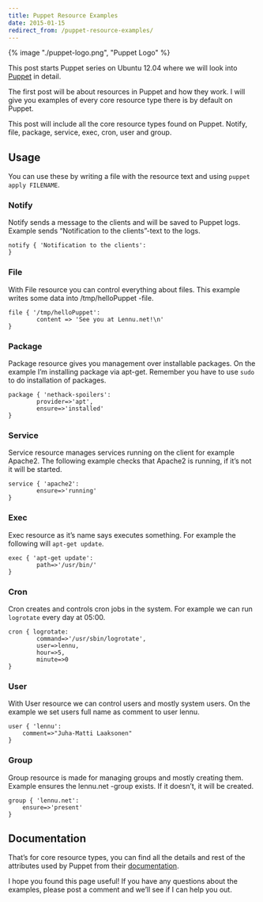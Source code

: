 ```yaml
---
title: Puppet Resource Examples
date: 2015-01-15
redirect_from: /puppet-resource-examples/
---
```


{% image "./puppet-logo.png", "Puppet Logo" %}

This post starts Puppet series on Ubuntu 12.04 where we will look into [Puppet](http://puppetlabs.com/) in detail.

The first post will be about resources in Puppet and how they work. I will give you examples of every core resource type there is by default on Puppet.

This post will include all the core resource types found on Puppet. Notify, file, package, service, exec, cron, user and group.  

Usage
-----

You can use these by writing a file with the resource text and using `puppet apply FILENAME`.

### Notify

Notify sends a message to the clients and will be saved to Puppet logs. Example sends “Notification to the clients”-text to the logs.

```
notify { 'Notification to the clients':
}
```

### File

With File resource you can control everything about files. This example writes some data into /tmp/helloPuppet -file.

```
file { '/tmp/helloPuppet':
        content => 'See you at Lennu.net!\n'
}
```

### Package

Package resource gives you management over installable packages. On the example I’m installing package via apt-get. Remember you have to use `sudo` to do installation of packages.

```
package { 'nethack-spoilers':
        provider=>'apt',
        ensure=>'installed'
}
```

### Service

Service resource manages services running on the client for example Apache2. The following example checks that Apache2 is running, if it’s not it will be started.

```
service { 'apache2':
        ensure=>'running'
}
```

### Exec

Exec resource as it’s name says executes something. For example the following will `apt-get update`.

```
exec { 'apt-get update':
        path=>'/usr/bin/'
}
```

### Cron

Cron creates and controls cron jobs in the system. For example we can run `logrotate` every day at 05:00.

```
cron { logrotate:
        command=>'/usr/sbin/logrotate',
        user=>lennu,
        hour=>5,
        minute=>0
}
```

### User

With User resource we can control users and mostly system users. On the example we set users full name as comment to user lennu.

```
user { 'lennu':
	comment=>"Juha-Matti Laaksonen"
}
```

### Group

Group resource is made for managing groups and mostly creating them. Example ensures the lennu.net -group exists. If it doesn’t, it will be created.

```
group { 'lennu.net':
	ensure=>'present'
}
```

Documentation
-------------

That’s for core resource types, you can find all the details and rest of the attributes used by Puppet from their [documentation](http://docs.puppetlabs.com/).

I hope you found this page useful! If you have any questions about the examples, please post a comment and we’ll see if I can help you out.